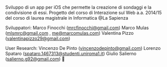 Sviluppo di un app per iOS che permette la creazione di sondaggi e la condivisione di essi.
Progetto del corso di Interazione sul Web a.a. 2014/15 del corso di laurea magistrale in Informatica @La Sapienza

Sviluppatori:   Marco Finocchi      (mrcfinocchi@gmail.com)
                Marco Mulas         (mlsmrc@gmail.com , me@marcomulas.com)
                Valentina Pizzo     (valentinapizzo29@gmail.com)

User Research:  Vincenzo De Pinto   (vincenzodepinto@gmail.com)
                Lorenzo Spataro     (spataro.1467313@studenti.uniroma1.it)
                Giulio Salierno     (salierno.g92@gmail.com) 
